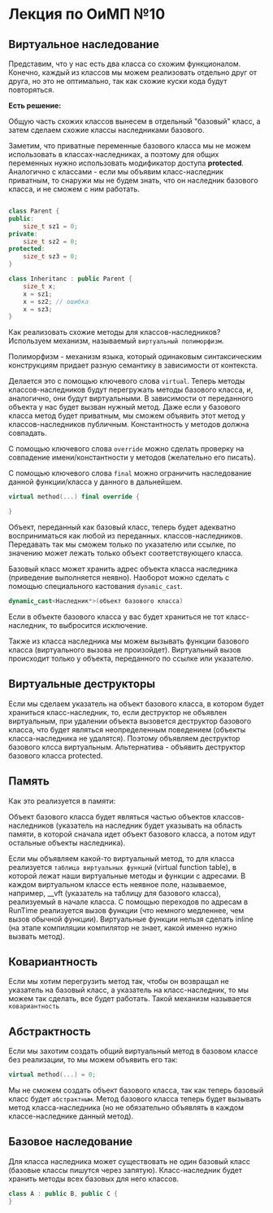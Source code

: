# Лекция по ОиМП №10


## Виртуальное наследование 

Представим, что у нас есть два класса со схожим функционалом. Конечно, каждый из классов мы можем реализовать отдельно друг от друга, но это не оптимально, так как схожие куски кода будут повторяться. 

**Есть решение:**

Общую часть схожих классов вынесем в отдельный "базовый" класс, а затем сделаем схожие классы наследниками базового. 

Заметим, что приватные переменные базового класса мы не можем использовать в классах-наследниках, а поэтому для общих переменных нужно использовать модификатор доступа **protected**. Аналогично с классами - если мы объявим класс-наследник приватным, то снаружи мы не будем знать, что он наследник базового класса, и не сможем с ним работать.
```c++

class Parent {
public:
    size_t sz1 = 0;
private:
    size_t sz2 = 0;
protected:
    size_t sz3 = 0;
}

class Inheritanc : public Parent {
    size_t x;
    x = sz1;
    x = sz2; // ошибка
    x = sz3;
}
```

Как реализовать схожие методы для классов-наследников? Используем механизм, называемый `виртуальный полиморфизм`.

Полиморфизм - механизм языка, который одинаковым синтаксическим конструкциям придает разную семантику в зависимости от контекста. 

Делается это с помощью ключевого слова `virtual`. Теперь методы классов-наследников будут перегружать методы базового класса, и, аналогично, они будут виртуальными. В зависимости от переданного объекта у нас будет вызван нужный метод. Даже если у базового класса метод будет приватным, мы сможем объявить этот метод у классов-наследников публичным. Константность у методов должна совпадать.

С помощью ключевого слова `override` можно сделать проверку на совпадение имени/константности у методов (желательно его писать). 

С помощью ключевого слова `final` можно ограничить наследование данной функции/класса у данного в дальнейшем.

```c++
virtual method(...) final override {

}
```
Объект, переданный как базовый класс, теперь будет адекватно восприниматься как любой из переданных. классов-наследников. Передавать так мы сможем только по указателю или ссылке, по значению может лежать только объект соответствующего класса. 

Базовый класс может хранить адрес объекта класса наследника (приведение выполняется неявно). Наоборот можно сделать с помощью специального кастования `dynamic_cast`. 

```c++
dynamic_cast<Наследник*>(объект базового класса)
```

Если в объекте базового класса у вас будет храниться не тот класс-наследник, то выбросится исключение. 

Также из класса наследника мы можем вызывать функции базового класса (виртуального вызова не произойдет). Виртуальный вызов происходит только у объекта, переданного по ссылке или указателю. 

## Виртуальные деструкторы
Если мы сделаем указатель на объект базового класса, в котором будет храниться класс-наследник, то, если деструктор не объявлен виртуальным, при удалении объекта вызовется деструктор базового класса, что будет являться неопределенным поведением (объекты класса-наследника не удалятся). Поэтому объявляем деструктор базового клсса виртуальным. Альтернатива - объявить деструктор базового класса protected.

## Память

Как это реализуется в памяти:

Объект базового класса будет являться частью объектов классов-наследников (указатель на наследник будет указывать на область памяти, в которой сначала идет объект базового класса, а потом идут остальные объекты наследника).

Если мы объявляем какой-то виртуальный метод, то для класса реализуется `таблица виртуальных функций` (virtual function table), в которой лежат наши виртуальные методы и функции с адресами. В каждом виртуальном классе есть неявное поле, называемое, например, __vft (указатель на таблицу для базового класса), реализуемый в начале класса. С помощью переходов по адресам в RunTime реализуется вызов функции (что немного медленнее, чем вызов обычной функции). Виртуальные функции нельзя сделать inline (на этапе компиляции компилятор не знает, какой именно нужно вызвать метод).

## Ковариантность
 Если мы хотим перегрузить метод так, чтобы он возвращал не указатель на базовый класс, а указатель на класс-наследник, то мы можем так сделать, все будет работать. Такой механизм называется `ковариантность`
 
## Абстрактность
 Если мы захотим создать общий виртуальный метод в базовом классе без реализации, то мы можем объявить его так: 
 
```c++
virtual method(...) = 0;
``` 

 Мы не сможем создать объект базового класса, так как теперь базовый класс будет `абстрактным`. Метод базового класса теперь будет вызывать метод класса-наследника (но не обязательно объявлять в каждом классе-наследнике данный метод). 
 
## Базовое наследование
Для класса наследника может существовать не один базовый класс (базовые классы пишутся через запятую). Класс-наследник будет хранить методы всех базовых для него классов.
```c++
class A : public B, public C {
}
```
